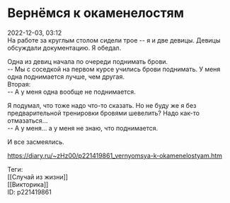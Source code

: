 Вернёмся к окаменелостям
=========================

   
 2022-12-03, 03:12   
  На работе за круглым столом сидели трое -- я и две девицы. Девицы обсуждали документацию. Я обедал.   
   
 Одна из девиц начала по очереди поднимать брови.   
 -- Мы с соседкой на первом курсе учились брови поднимать. У меня одна поднимается лучше, чем другая.   
 Вторая:   
 -- А у меня одна вообще не поднимается.   
   
 Я подумал, что тоже надо что-то сказать. Но не буду же я без предварительной тренировки бровями шевелить? Надо как-то отмазаться...   
 -- А у меня... а у меня не знаю, что поднимается.   
   
 И все засмеялись.   
    
 <https://diary.ru/~zHz00/p221419861_vernyomsya-k-okamenelostyam.htm>   
   
 Теги:   
 [[Случай из жизни]]   
 [[Викторика]]   
 ID: p221419861